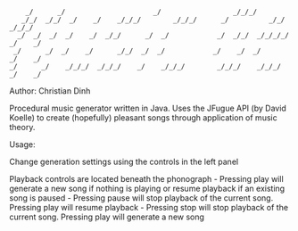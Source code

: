```                                                                           
    _/      _/                      _/                  _/_/_/                     
   _/_/  _/_/  _/    _/    _/_/_/        _/_/_/      _/          _/_/    _/_/_/    
  _/  _/  _/  _/    _/  _/_/      _/  _/            _/  _/_/  _/_/_/_/  _/    _/   
 _/      _/  _/    _/      _/_/  _/  _/            _/    _/  _/        _/    _/    
_/      _/    _/_/_/  _/_/_/    _/    _/_/_/        _/_/_/    _/_/_/  _/    _/     
```                                                                                                                                                            

Author: Christian Dinh

Procedural music generator written in Java.
Uses the JFugue API (by David Koelle) to create (hopefully) pleasant songs through application of music theory.


Usage:

Change generation settings using the controls in the left panel

Playback controls are located beneath the phonograph
    - Pressing play will generate a new song if nothing is playing or resume playback if an existing song is paused
    - Pressing pause will stop playback of the current song. Pressing play will resume playback
    - Pressing stop will stop playback of the current song. Pressing play will generate a new song
